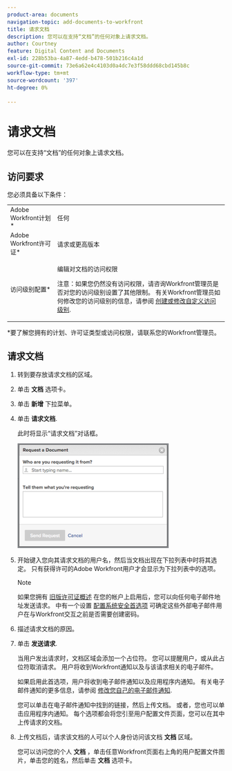 ```yaml
---
product-area: documents
navigation-topic: add-documents-to-workfront
title: 请求文档
description: 您可以在支持“文档”的任何对象上请求文档。
author: Courtney
feature: Digital Content and Documents
exl-id: 228b53ba-4a87-4edd-b478-501b216c4a1d
source-git-commit: 73e6a62e4c4103d0a4dc7e3f58ddd68cbd145b8c
workflow-type: tm+mt
source-wordcount: '397'
ht-degree: 0%

---
```


# 请求文档

您可以在支持“文档”的任何对象上请求文档。

## 访问要求

您必须具备以下条件：

<table style="table-layout:auto"> 
 <col> 
 <col> 
 <tbody> 
  <tr> 
   <td role="rowheader">Adobe Workfront计划*</td> 
   <td> <p> 任何</p> </td> 
  </tr> 
  <tr> 
   <td role="rowheader">Adobe Workfront许可证*</td> 
   <td> <p>请求或更高版本</p> </td> 
  </tr> 
  <tr> 
   <td role="rowheader">访问级别配置*</td> 
   <td> <p>编辑对文档的访问权限</p> <p>注意：如果您仍然没有访问权限，请咨询Workfront管理员是否对您的访问级别设置了其他限制。 有关Workfront管理员如何修改您的访问级别的信息，请参阅 <a href="../../administration-and-setup/add-users/configure-and-grant-access/create-modify-access-levels.md" class="MCXref xref">创建或修改自定义访问级别</a>.</p> </td> 
  </tr> 
 </tbody> 
</table>

&#42;要了解您拥有的计划、许可证类型或访问权限，请联系您的Workfront管理员。

## 请求文档

1. 转到要存放请求文档的区域。
1. 单击 **文档** 选项卡。 
1. 单击 **新增** 下拉菜单。

1. 单击 **请求文档**.

   此时将显示“请求文档”对话框。

   ![document_request.png](assets/document-request-350x242.png)

1. 开始键入您向其请求文档的用户名，然后当文档出现在下拉列表中时将其选定。 只有获得许可的Adobe Workfront用户才会显示为下拉列表中的选项。

   >[!NOTE]
   >
   >如果您拥有 [旧版许可证概述](../../administration-and-setup/add-users/access-levels-and-object-permissions/wf-licenses.md) 在您的帐户上启用后，您可以向任何电子邮件地址发送请求。 中有一个设置 [配置系统安全首选项](../../administration-and-setup/manage-workfront/security/configure-security-preferences.md) 可确定这些外部电子邮件用户在与Workfront交互之前是否需要创建密码。 

1. 描述请求文档的原因。
1. 单击 **发送请求**.

   当用户发出请求时，文档区域会添加一个占位符。 您可以提醒用户，或从此占位符取消请求。 用户将收到Workfront通知以及与该请求相关的电子邮件。

   如果启用此首选项，用户将收到电子邮件通知以及应用程序内通知。 有关电子邮件通知的更多信息，请参阅 [修改您自己的电子邮件通知](../../workfront-basics/using-notifications/activate-or-deactivate-your-own-event-notifications.md).

   您可以单击在电子邮件通知中找到的链接，然后上传文档。 或者，您也可以单击应用程序内通知。 每个选项都会将您引至用户配置文件页面，您可以在其中上传请求的文档。

1. 上传文档后，请求该文档的人可以个人身份访问该文档 **文档** 区域。

   您可以访问您的个人 **文档** ，单击任意Workfront页面右上角的用户配置文件图片，单击您的姓名，然后单击 **文档** 选项卡。

